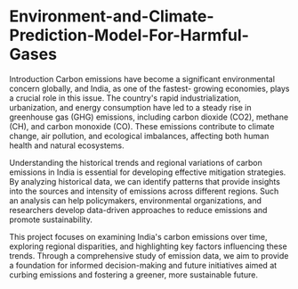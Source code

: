 # Environment-and-Climate-Prediction-Model-For-Harmful-Gases
Introduction
Carbon emissions have become a significant environmental concern globally, and India, as one of the fastest- growing economies, plays a crucial role in this issue. The country's rapid industrialization, urbanization, and energy consumption have led to a steady rise in greenhouse gas (GHG) emissions, including carbon dioxide (CO2), methane (CH), and carbon monoxide (CO). These emissions contribute to climate change, air pollution, and ecological imbalances, affecting both human health and natural ecosystems.

Understanding the historical trends and regional variations of carbon emissions in India is essential for developing effective mitigation strategies. By analyzing historical data, we can identify patterns that provide insights into the sources and intensity of emissions across different regions. Such an analysis can help policymakers, environmental organizations, and researchers develop data-driven approaches to reduce emissions and promote sustainability.

This project focuses on examining India's carbon emissions over time, exploring regional disparities, and highlighting key factors influencing these trends. Through a comprehensive study of emission data, we aim to provide a foundation for informed decision-making and future initiatives aimed at curbing emissions and fostering a greener, more sustainable future.



